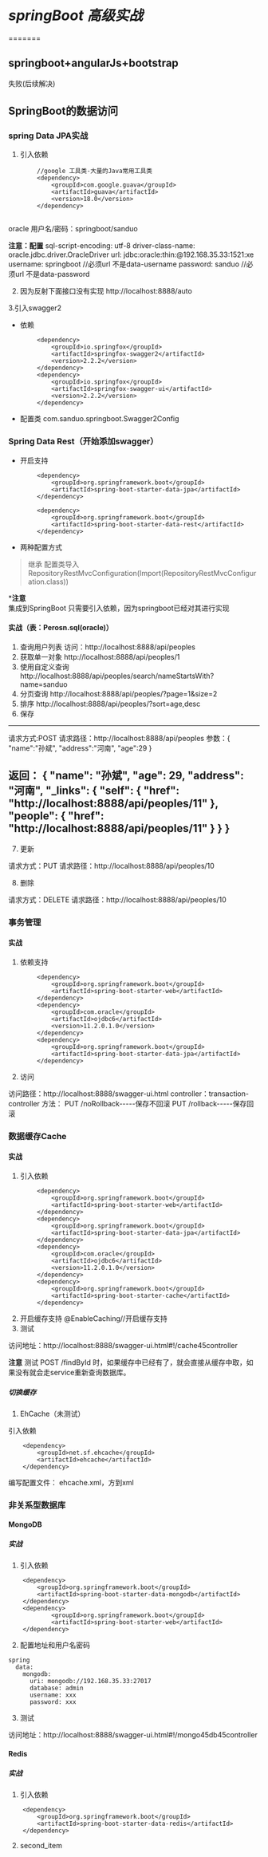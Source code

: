 # _springBoot 高级实战_ 

=======

## springboot+angularJs+bootstrap

失败(后续解决)

## SpringBoot的数据访问

### spring Data JPA实战


1.  引入依赖

```
		//google 工具类-大量的Java常用工具类
		<dependency>
			<groupId>com.google.guava</groupId>
			<artifactId>guava</artifactId>
			<version>18.0</version>
		</dependency>
		
```
oracle 用户名/密码：springboot/sanduo

**注意：配置** 
    sql-script-encoding: utf-8
    driver-class-name: oracle.jdbc.driver.OracleDriver 
    url: jdbc:oracle:thin:@192.168.35.33:1521:xe 
    username: springboot //必须url 不是data-username
    password: sanduo //必须url 不是data-password


2.  因为反射下面接口没有实现
http://localhost:8888/auto

3.引入swagger2

*   依赖

```依赖
		<dependency>
			<groupId>io.springfox</groupId>
			<artifactId>springfox-swagger2</artifactId>
			<version>2.2.2</version>
		</dependency>
		<dependency>
			<groupId>io.springfox</groupId>
			<artifactId>springfox-swagger-ui</artifactId>
			<version>2.2.2</version>
		</dependency>
```

*	配置类
	com.sanduo.springboot.Swagger2Config


### Spring Data Rest（开始添加swagger）

* 	开启支持

```依赖
		<dependency>
			<groupId>org.springframework.boot</groupId>
			<artifactId>spring-boot-starter-data-jpa</artifactId>
		</dependency>
		
		<dependency>
			<groupId>org.springframework.boot</groupId>
			<artifactId>spring-boot-starter-data-rest</artifactId>
		</dependency>
```

*	两种配置方式

> 继承
> 配置类导入 RepositoryRestMvcConfiguration(Import(RepositoryRestMvcConfiguration.class))


***注意** 	
	集成到SpringBoot 只需要引入依赖，因为springboot已经对其进行实现

#### 实战（表：Perosn.sql(oracle)）


1.  查询用户列表
访问：http://localhost:8888/api/peoples
2.  获取单一对象
http://localhost:8888/api/peoples/1
3.	使用自定义查询
http://localhost:8888/api/peoples/search/nameStartsWith?name=sanduo
4.	分页查询
http://localhost:8888/api/peoples/?page=1&size=2
5.	排序
http://localhost:8888/api/peoples/?sort=age,desc
6.	保存
----
请求方式:POST
请求路径：http://localhost:8888/api/peoples
参数：{
	"name":"孙斌",
	"address":"河南",
	"age":29
}

返回：
{
  "name": "孙斌",
  "age": 29,
  "address": "河南",
  "_links": {
    "self": {
      "href": "http://localhost:8888/api/peoples/11"
    },
    "people": {
      "href": "http://localhost:8888/api/peoples/11"
    }
  }
}
----

7.	更新

请求方式：PUT
请求路径：http://localhost:8888/api/peoples/10

8.	删除

请求方式：DELETE
请求路径：http://localhost:8888/api/peoples/10


### 事务管理

#### 实战

1.  依赖支持

```
		<dependency>
			<groupId>org.springframework.boot</groupId>
			<artifactId>spring-boot-starter-web</artifactId>
		</dependency>
		<dependency>
			<groupId>com.oracle</groupId>
			<artifactId>ojdbc6</artifactId>
			<version>11.2.0.1.0</version>
		</dependency>
		<dependency>
			<groupId>org.springframework.boot</groupId>
			<artifactId>spring-boot-starter-data-jpa</artifactId>
		</dependency>
```
2.  访问

访问路径：http://localhost:8888/swagger-ui.html
controller：transaction-controller 
方法：
	PUT /noRollback-----保存不回滚
	PUT /rollback-----保存回滚



### 数据缓存Cache

#### 实战


1.  引入依赖

```
		<dependency>
			<groupId>org.springframework.boot</groupId>
			<artifactId>spring-boot-starter-web</artifactId>
		</dependency>
		<dependency>
			<groupId>org.springframework.boot</groupId>
			<artifactId>spring-boot-starter-data-jpa</artifactId>
		</dependency>
		<dependency>
			<groupId>com.oracle</groupId>
			<artifactId>ojdbc6</artifactId>
			<version>11.2.0.1.0</version>
		</dependency>
		<dependency>
			<groupId>org.springframework.boot</groupId>
			<artifactId>spring-boot-starter-cache</artifactId>
		</dependency>
```

2.  开启缓存支持
	@EnableCaching//开启缓存支持
3.	测试

访问地址：http://localhost:8888/swagger-ui.html#!/cache45controller

**注意**
	测试 POST /findById 时，如果缓存中已经有了，就会直接从缓存中取，如果没有就会走service重新查询数据库。 
	


##### 切换缓存

1.	EhCache（未测试）

引入依赖

```
	<dependency>
		<groupId>net.sf.ehcache</groupId>
		<artifactId>ehcache</artifactId>
	</dependency>
```
编写配置文件：
ehcache.xml，方到xml


### 非关系型数据库

#### MongoDB

##### 实战

1.  引入依赖

```
	<dependency>
		<groupId>org.springframework.boot</groupId>
		<artifactId>spring-boot-starter-data-mongodb</artifactId>
	</dependency>
	<dependency>
			<groupId>org.springframework.boot</groupId>
			<artifactId>spring-boot-starter-web</artifactId>
	</dependency>
```



2.  配置地址和用户名密码

```
spring
  data:
    mongodb:
      uri: mongodb://192.168.35.33:27017
      database: admin
      username: xxx
      password: xxx
```
3.	测试

访问地址：http://localhost:8888/swagger-ui.html#!/mongo45db45controller



#### Redis


##### 实战


1.  引入依赖

```
	<dependency>
		<groupId>org.springframework.boot</groupId>
		<artifactId>spring-boot-starter-data-redis</artifactId>
	</dependency>
```
		
2.  second_item

































